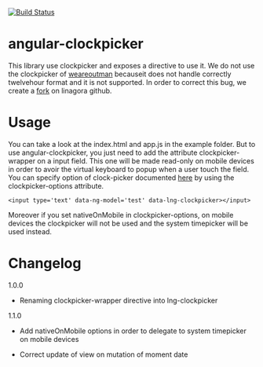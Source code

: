 [![Build Status](https://travis-ci.org/linagora/angular-clockpicker.svg?branch=master)](https://travis-ci.org/linagora/angular-clockpicker)

angular-clockpicker
===================

This library use clockpicker and exposes a directive to use it.
We do not use the clockpicker of [weareoutman](https://github.com/weareoutman/clockpicker) becauseit does not handle correctly twelvehour format and it is not supported.
In order to correct this bug, we create a [fork](https://github.com/linagora/clockpicker) on linagora github.

Usage
=====

You can take a look at the index.html and app.js in the example folder. But to use angular-clockpicker, you just need to add the attribute clockpicker-wrapper on a input field. This one will be made read-only on mobile devices in order to avoir the virtual keyboard to popup when a user touch the field.
You can specify option of clock-picker documented [here](http://weareoutman.github.io/clockpicker/) by using the clockpicker-options attribute.

    <input type='text' data-ng-model='test' data-lng-clockpicker></input>

Moreover if you set nativeOnMobile in clockpicker-options, on mobile devices the clockpicker will not be used and the system timepicker will be used instead.

Changelog
=========

1.0.0

* Renaming clockpicker-wrapper directive into lng-clockpicker

1.1.0

* Add nativeOnMobile options in order to delegate to system timepicker on mobile devices

* Correct update of view on mutation of moment date

